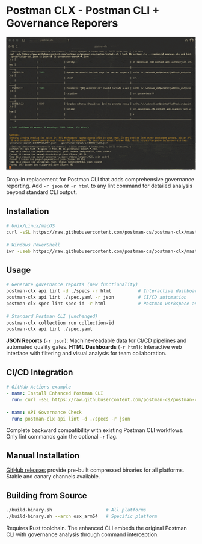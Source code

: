# Postman CLX - Postman CLI + Governance Reporers

![Demo](demo.gif)

Drop-in replacement for Postman CLI that adds comprehensive governance reporting. Add `-r json` or `-r html` to any lint command for detailed analysis beyond standard CLI output.

## Installation

```bash
# Unix/Linux/macOS
curl -sSL https://raw.githubusercontent.com/postman-cs/postman-clx/master/install.sh | bash

# Windows PowerShell
iwr -useb https://raw.githubusercontent.com/postman-cs/postman-clx/master/install.ps1 | iex
```

## Usage

```bash
# Generate governance reports (new functionality)
postman-clx api lint -d ./specs -r html          # Interactive dashboard
postman-clx api lint ./spec.yaml -r json         # CI/CD automation
postman-clx spec lint spec-id -r html            # Postman workspace analysis

# Standard Postman CLI (unchanged)
postman-clx collection run collection-id
postman-clx api lint ./spec.yaml
```

**JSON Reports** (`-r json`): Machine-readable data for CI/CD pipelines and automated quality gates. **HTML Dashboards** (`-r html`): Interactive web interface with filtering and visual analysis for team collaboration.

## CI/CD Integration

```yaml
# GitHub Actions example
- name: Install Enhanced Postman CLI
  run: curl -sSL https://raw.githubusercontent.com/postman-cs/postman-clx/master/install.sh | bash

- name: API Governance Check
  run: postman-clx api lint -d ./specs -r json
```

Complete backward compatibility with existing Postman CLI workflows. Only lint commands gain the optional `-r` flag.

## Manual Installation

[GitHub releases](https://github.com/postman-cs/postman-clx/releases) provide pre-built compressed binaries for all platforms. Stable and canary channels available.

## Building from Source

```bash
./build-binary.sh                    # All platforms
./build-binary.sh --arch osx_arm64   # Specific platform
```

Requires Rust toolchain. The enhanced CLI embeds the original Postman CLI with governance analysis through command interception.